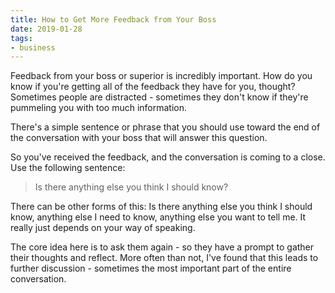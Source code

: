 ```yaml
---
title: How to Get More Feedback from Your Boss
date: 2019-01-28
tags:
- business
---
```

Feedback from your boss or superior is incredibly important. How do you know if you're getting all of the feedback they have for you, thought? Sometimes people are distracted - sometimes they don't know if they're pummeling you with too much information. 

<!--more-->

There's a simple sentence or phrase that you should use toward the end of the conversation with your boss that will answer this question.  

So you've received the feedback, and the conversation is coming to a close.  Use the following sentence:

> Is there anything else you think I should know?

There can be other forms of this: Is there anything else you think I should know, anything else I need to know, anything else you want to tell me.  It really just depends on your way of speaking.

The core idea here is to ask them again - so they have a prompt to gather their thoughts and reflect. More often than not, I've found that this leads to further discussion - sometimes the most important part of the entire conversation.
